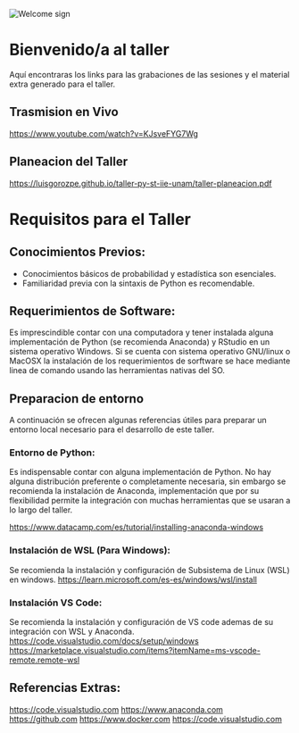 ![Welcome sign](images/20251006-T-Programación-Phynton-carrusel.jpeg ':class=banner-image')

# Bienvenido/a al taller  

Aquí encontraras los links para las grabaciones de las sesiones y el material extra generado para el taller.

## Trasmision en Vivo
 
https://www.youtube.com/watch?v=KJsveFYG7Wg

## Planeacion del Taller

https://luisgorozpe.github.io/taller-py-st-iie-unam/taller-planeacion.pdf

# Requisitos para el Taller

## Conocimientos Previos:
* Conocimientos básicos de probabilidad y estadística son esenciales.
* Familiaridad previa con la sintaxis de Python es recomendable.

## Requerimientos de Software: 
Es imprescindible contar con una computadora y tener instalada alguna implementación de Python (se recomienda Anaconda) y RStudio en un sistema operativo Windows. Si se cuenta con sistema operativo GNU/linux o MacOSX la instalación de los requerimientos de sorftware se hace mediante linea de comando usando las herramientas nativas del SO.

## Preparacion de entorno
A continuación se ofrecen algunas referencias útiles para preparar un entorno local necesario para el desarrollo de este taller. 

### Entorno de Python:
Es indispensable contar con alguna implementación de Python. No hay alguna distribución preferente o completamente necesaria, sin embargo se recomienda la instalación de Anaconda, implementación que por su flexibilidad permite la integración con muchas herramientas que se usaran a lo largo del taller.

https://www.datacamp.com/es/tutorial/installing-anaconda-windows

### Instalación de WSL (Para Windows):
Se recomienda la instalación y configuración de Subsistema de Linux (WSL) en windows.
https://learn.microsoft.com/es-es/windows/wsl/install

### Instalación VS Code:
 Se recomienda la instalación y configuración de VS code ademas de su integración con WSL y Anaconda.
https://code.visualstudio.com/docs/setup/windows
https://marketplace.visualstudio.com/items?itemName=ms-vscode-remote.remote-wsl

## Referencias Extras:
https://code.visualstudio.com
https://www.anaconda.com
https://github.com
https://www.docker.com
https://code.visualstudio.com


